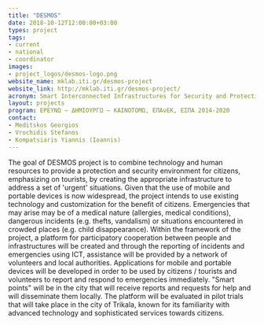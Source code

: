 ```yaml
---
title: "DESMOS"
date: 2018-10-12T12:00:00+03:00
types: project
tags:
- current
- national
- coordinator
images: 
- project_logos/desmos-logo.png
website_name: mklab.iti.gr/desmos-project
website_link: http://mklab.iti.gr/desmos-project/
acronym: Smart Interconnected Infrastructures for Security and Protection
layout: projects
program: ΕΡΕΥΝΩ – ΔΗΜΙΟΥΡΓΩ – ΚΑΙΝΟΤΟΜΩ, ΕΠΑνΕΚ, ΕΣΠΑ 2014-2020
contact: 
- Meditskos Georgios
- Vrochidis Stefanos
- Kompatsiaris Yiannis (Ioannis)
---
```

The goal of DESMOS project is to combine technology and human resources to provide a protection and security environment for citizens, emphasizing on tourists, by creating the appropriate infrastructure to address a set of 'urgent' situations. Given that the use of mobile and portable devices is now widespread, the project intends to use existing technology and customization for the benefit of citizens. Emergencies that may arise may be of a medical nature (allergies, medical conditions), dangerous incidents (e.g. thefts, vandalism) or situations encountered in crowded places (e.g. child disappearance).
Within the framework of the project, a platform for participatory cooperation between people and infrastructures will be created and through the reporting of incidents and emergencies using ICT, assistance will be provided by a network of volunteers and local authorities. Applications for mobile and portable devices will be developed in order to be used by citizens / tourists and volunteers to report and respond to emergencies immediately. "Smart points" will be in the city that will receive reports and requests for help and will disseminate them locally. The platform will be evaluated in pilot trials that will take place in the city of Trikala, known for its familiarity with advanced technology and sophisticated services towards citizens.
